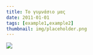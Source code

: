 ```yaml
---
title: Το γυμνάσιο μας
date: 2011-01-01
tags: [example1,example2]
thumbnail: img/placeholder.png
---
```

[![](http://2.bp.blogspot.com/-1mvn1ipZ63k/UH_uWSZOOSI/AAAAAAAAAkM/YMsOqHxcr2U/s400/Korfu+2010+507.jpg)](http://2.bp.blogspot.com/-1mvn1ipZ63k/UH_uWSZOOSI/AAAAAAAAAkM/YMsOqHxcr2U/s1600/Korfu+2010+507.jpg)
